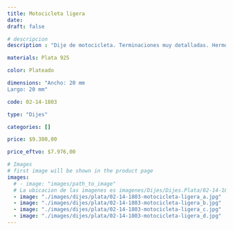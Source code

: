 ```yaml
---
title: Motocicleta ligera
date: 
draft: false

# descripcion
description : "Dije de motocicleta. Terminaciones muy detalladas. Hermoso brillo."

materials: Plata 925

color: Plateado

dimensions: "Ancho: 20 mm 
Largo: 20 mm"

code: 02-14-1803

type: "Dijes"

categories: []

price: $9.380,00

price_eftvo: $7.976,00

# Images
# first image will be shown in the product page
images:
  # - image: "images/path_to_image"
  # La ubicacion de las imagenes es imagenes/Dijes/Dijes.Plata/02-14-1803-motocicleta-ligera
  - image: "./images/dijes/plata/02-14-1803-motocicleta-ligera_a.jpg"
  - image: "./images/dijes/plata/02-14-1803-motocicleta-ligera_b.jpg"
  - image: "./images/dijes/plata/02-14-1803-motocicleta-ligera_c.jpg"
  - image: "./images/dijes/plata/02-14-1803-motocicleta-ligera_d.jpg"
---
```

